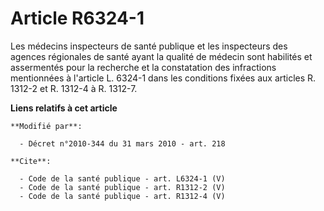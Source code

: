 # Article R6324-1

Les médecins inspecteurs de santé publique et les inspecteurs des agences régionales de santé ayant la qualité de médecin
sont habilités et assermentés pour la recherche et la constatation des infractions mentionnées à l'article L. 6324-1 dans les
conditions fixées aux articles R. 1312-2 et R. 1312-4 à R. 1312-7.

**Liens relatifs à cet article**

	**Modifié par**:

	  - Décret n°2010-344 du 31 mars 2010 - art. 218

	**Cite**:

	  - Code de la santé publique - art. L6324-1 (V)
	  - Code de la santé publique - art. R1312-2 (V)
	  - Code de la santé publique - art. R1312-4 (V)
